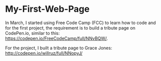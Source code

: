 # My-First-Web-Page

In March, I started using Free Code Camp (FCC) to learn how to code and for the first project, the requirement is to build a tribute page 
on CodePen.io, similar to this: https://codepen.io/FreeCodeCamp/full/NNvBQW/.

For the project, I built a tribute page to Grace Jones: http://codepen.io/willruz/full/NNopyJ/



